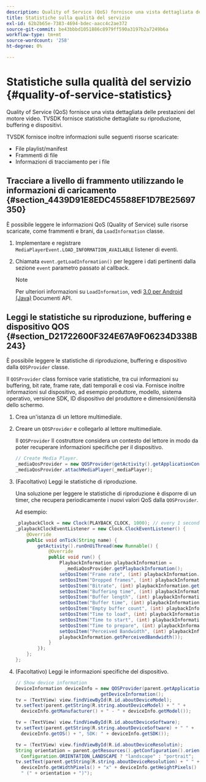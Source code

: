 ```yaml
---
description: Quality of Service (QoS) fornisce una vista dettagliata delle prestazioni del motore video. TVSDK fornisce statistiche dettagliate su riproduzione, buffering e dispositivi.
title: Statistiche sulla qualità del servizio
exl-id: 62b2b65e-7383-4694-bdec-aacc4c2ae372
source-git-commit: be43bbbd1051886c8979ff590a3197b2a7249b6a
workflow-type: tm+mt
source-wordcount: '258'
ht-degree: 0%

---
```


# Statistiche sulla qualità del servizio {#quality-of-service-statistics}

Quality of Service (QoS) fornisce una vista dettagliata delle prestazioni del motore video. TVSDK fornisce statistiche dettagliate su riproduzione, buffering e dispositivi.

TVSDK fornisce inoltre informazioni sulle seguenti risorse scaricate:

* File playlist/manifest
* Frammenti di file
* Informazioni di tracciamento per i file

## Tracciare a livello di frammento utilizzando le informazioni di caricamento {#section_4439D91E8EDC45588EF1D7BE25697350}

È possibile leggere le informazioni QoS (Quality of Service) sulle risorse scaricate, come frammenti e brani, da `LoadInformation` classe.

1. Implementare e registrare `MediaPlayerEvent.LOAD_INFORMATION_AVAILABLE` listener di eventi.
1. Chiamata `event.getLoadInformation()` per leggere i dati pertinenti dalla sezione `event` parametro passato al callback.

   >[!NOTE]
   >
   >Per ulteriori informazioni su `LoadInformation`, vedi [3.0 per Android (Java)](https://help.adobe.com/en_US/primetime/api/psdk/javadoc3.0/index.html) Documenti API.

## Leggi le statistiche su riproduzione, buffering e dispositivo QOS {#section_D21722600F324E67A9F06234D338B243}

È possibile leggere le statistiche di riproduzione, buffering e dispositivo dalla `QOSProvider` classe.

Il `QOSProvider` class fornisce varie statistiche, tra cui informazioni su buffering, bit rate, frame rate, dati temporali e così via. Fornisce inoltre informazioni sul dispositivo, ad esempio produttore, modello, sistema operativo, versione SDK, ID dispositivo del produttore e dimensioni/densità dello schermo.

1. Crea un&#39;istanza di un lettore multimediale.
1. Creare un `QOSProvider` e collegarlo al lettore multimediale.

   Il `QOSProvider` Il costruttore considera un contesto del lettore in modo da poter recuperare informazioni specifiche per il dispositivo.

   ```java
   // Create Media Player. 
   _mediaQosProvider = new QOSProvider(getActivity().getApplicationContext()); 
   _mediaQosProvider.attachMediaPlayer(_mediaPlayer);
   ```

1. (Facoltativo) Leggi le statistiche di riproduzione.

   Una soluzione per leggere le statistiche di riproduzione è disporre di un timer, che recupera periodicamente i nuovi valori QoS dalla `QOSProvider`.

   Ad esempio:

   ```java
   _playbackClock = new Clock(PLAYBACK_CLOCK, 1000); // every 1 second 
   _playbackClockEventListener = new Clock.ClockEventListener() { 
       @Override 
       public void onTick(String name) { 
           getActivity().runOnUiThread(new Runnable() { 
               @Override 
               public void run() { 
                   PlaybackInformation playbackInformation =  
                     _mediaQosProvider.getPlaybackInformation();  
                   setQosItem("Frame rate", (int) playbackInformation.getFrameRate());  
                   setQosItem("Dropped frames", (int) playbackInformation.getDroppedFrameCount()); 
                   setQosItem("Bitrate", (int) playbackInformation.getBitrate()); 
                   setQosItem("Buffering time", (int) playbackInformation.getBufferingTime());  
                   setQosItem("Buffer length", (int) playbackInformation.getBufferLength());  
                   setQosItem("Buffer time", (int) playbackInformation.getBufferTime());  
                   setQosItem("Empty buffer count", (int) playbackInformation.getEmptyBufferCount());  
                   setQosItem("Time to load", (int) playbackInformation.getTimeToLoad());  
                   setQosItem("Time to start", (int) playbackInformation.getTimeToStart()); 
                   setQosItem("Time to prepare", (int) playbackInformation.getTimeToPrepare()); 
                   setQosItem("Perceived Bandwidth", (int) playbackInformation.getPerceivedBandwidth());   
                   playbackInformation.getPerceivedBandwidth()); 
               } 
           }); 
       }; 
   }; 
   ```

1. (Facoltativo) Leggi le informazioni specifiche del dispositivo.

   ```java
   // Show device information 
   DeviceInformation deviceInfo = new QOSProvider(parent.getApplicationContext()). 
                                  getDeviceInformation(); 
   tv = (TextView) view.findViewById(R.id.aboutDeviceModel); 
   tv.setText(parent.getString(R.string.aboutDeviceModel) + " " +  
     deviceInfo.getManufacturer() + " - " + deviceInfo.getModel()); 
   
   tv = (TextView) view.findViewById(R.id.aboutDeviceSoftware); 
   tv.setText(parent.getString(R.string.aboutDeviceSoftware) + " " +  
     deviceInfo.getOS() + ", SDK: " + deviceInfo.getSDK()); 
   
   tv = (TextView) view.findViewById(R.id.aboutDeviceResolutin); 
   String orientation = parent.getResources().getConfiguration().orientation ==  
     Configuration.ORIENTATION_LANDSCAPE ? "landscape" : "portrait"; 
   tv.setText(parent.getString(R.string.aboutDeviceResolution) + " " +  
     deviceInfo.getWidthPixels() + "x" + deviceInfo.getHeightPixels() +  
     " (" + orientation + ")"); 
   ```
